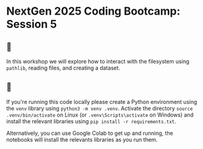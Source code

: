 # NextGen 2025 Coding Bootcamp: Session 5

## :wave:

In this workshop we will explore how to interact with the filesystem using `pathlib`, reading files, and creating a dataset.

## :wrench:

If you're running this code locally please create a Python environment using the `venv` library using `python3 -m venv .venv`. Activate the directory `source .venv/bin/activate` on Linux (or `.venv\Scripts\activate` on Windows) and install the relevant libraries using `pip install -r requirements.txt`.

Alternatively, you can use Google Colab to get up and running, the notebooks will install the relevants libraries as you run them.
